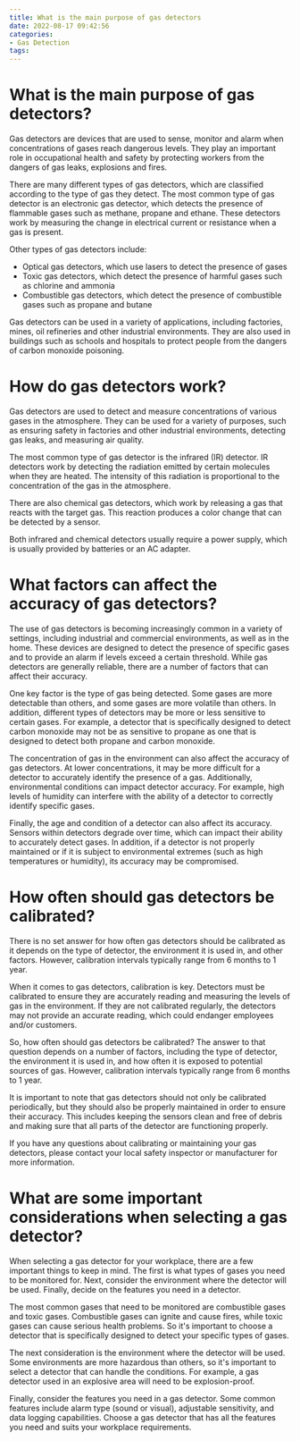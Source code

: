 ```yaml
---
title: What is the main purpose of gas detectors
date: 2022-08-17 09:42:56
categories:
- Gas Detection
tags:
---
```



#  What is the main purpose of gas detectors?

Gas detectors are devices that are used to sense, monitor and alarm when concentrations of gases reach dangerous levels. They play an important role in occupational health and safety by protecting workers from the dangers of gas leaks, explosions and fires.

There are many different types of gas detectors, which are classified according to the type of gas they detect. The most common type of gas detector is an electronic gas detector, which detects the presence of flammable gases such as methane, propane and ethane. These detectors work by measuring the change in electrical current or resistance when a gas is present.

Other types of gas detectors include:

- Optical gas detectors, which use lasers to detect the presence of gases
- Toxic gas detectors, which detect the presence of harmful gases such as chlorine and ammonia
- Combustible gas detectors, which detect the presence of combustible gases such as propane and butane

Gas detectors can be used in a variety of applications, including factories, mines, oil refineries and other industrial environments. They are also used in buildings such as schools and hospitals to protect people from the dangers of carbon monoxide poisoning.

#  How do gas detectors work?

Gas detectors are used to detect and measure concentrations of various gases in the atmosphere. They can be used for a variety of purposes, such as ensuring safety in factories and other industrial environments, detecting gas leaks, and measuring air quality.

The most common type of gas detector is the infrared (IR) detector. IR detectors work by detecting the radiation emitted by certain molecules when they are heated. The intensity of this radiation is proportional to the concentration of the gas in the atmosphere.

There are also chemical gas detectors, which work by releasing a gas that reacts with the target gas. This reaction produces a color change that can be detected by a sensor.

Both infrared and chemical detectors usually require a power supply, which is usually provided by batteries or an AC adapter.

#  What factors can affect the accuracy of gas detectors?

The use of gas detectors is becoming increasingly common in a variety of settings, including industrial and commercial environments, as well as in the home. These devices are designed to detect the presence of specific gases and to provide an alarm if levels exceed a certain threshold. While gas detectors are generally reliable, there are a number of factors that can affect their accuracy.

One key factor is the type of gas being detected. Some gases are more detectable than others, and some gases are more volatile than others. In addition, different types of detectors may be more or less sensitive to certain gases. For example, a detector that is specifically designed to detect carbon monoxide may not be as sensitive to propane as one that is designed to detect both propane and carbon monoxide.

The concentration of gas in the environment can also affect the accuracy of gas detectors. At lower concentrations, it may be more difficult for a detector to accurately identify the presence of a gas. Additionally, environmental conditions can impact detector accuracy. For example, high levels of humidity can interfere with the ability of a detector to correctly identify specific gases.

Finally, the age and condition of a detector can also affect its accuracy. Sensors within detectors degrade over time, which can impact their ability to accurately detect gases. In addition, if a detector is not properly maintained or if it is subject to environmental extremes (such as high temperatures or humidity), its accuracy may be compromised.

#  How often should gas detectors be calibrated?

There is no set answer for how often gas detectors should be calibrated as it depends on the type of detector, the environment it is used in, and other factors. However, calibration intervals typically range from 6 months to 1 year.

When it comes to gas detectors, calibration is key. Detectors must be calibrated to ensure they are accurately reading and measuring the levels of gas in the environment. If they are not calibrated regularly, the detectors may not provide an accurate reading, which could endanger employees and/or customers.

So, how often should gas detectors be calibrated? The answer to that question depends on a number of factors, including the type of detector, the environment it is used in, and how often it is exposed to potential sources of gas. However, calibration intervals typically range from 6 months to 1 year.

It is important to note that gas detectors should not only be calibrated periodically, but they should also be properly maintained in order to ensure their accuracy. This includes keeping the sensors clean and free of debris and making sure that all parts of the detector are functioning properly.

If you have any questions about calibrating or maintaining your gas detectors, please contact your local safety inspector or manufacturer for more information.

#  What are some important considerations when selecting a gas detector?

When selecting a gas detector for your workplace, there are a few important things to keep in mind. The first is what types of gases you need to be monitored for. Next, consider the environment where the detector will be used. Finally, decide on the features you need in a detector.

The most common gases that need to be monitored are combustible gases and toxic gases. Combustible gases can ignite and cause fires, while toxic gases can cause serious health problems. So it's important to choose a detector that is specifically designed to detect your specific types of gases.

The next consideration is the environment where the detector will be used. Some environments are more hazardous than others, so it's important to select a detector that can handle the conditions. For example, a gas detector used in an explosive area will need to be explosion-proof.

Finally, consider the features you need in a gas detector. Some common features include alarm type (sound or visual), adjustable sensitivity, and data logging capabilities. Choose a gas detector that has all the features you need and suits your workplace requirements.